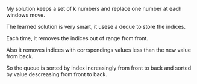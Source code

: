 My solution keeps a set of k numbers and replace one number at each windows move.

The learned solution is very smart, it usese a deque to store the indices.

Each time, it removes the indices out of range from front.

Also it removes indices with corrspondings values less than the new value from back.

So the queue is sorted by index increasingly from front to back and sorted by value descreasing from front to back.
